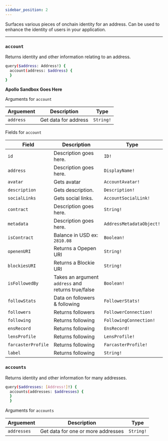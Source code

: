 ```yaml
---
sidebar_position: 2
---
```


Surfaces various pieces of onchain identity for an address. Can be used to enhance the identity of users in your application.

---

### `account`

Returns identity and other information relating to an address.

```sh
query($address: Address!) {
  account(address: $address) {
  }
}
```

**Apollo Sandbox Goes Here**


Arguments for `account`

| Arguement      | Description | Type |
| ----------- | ----------- | ----------- |
| `address`      | Get data for address       | `String!` | 

Fields for `account`

| Field      | Description | Type |
| ----------- | ----------- | ----------- |
| `id`      | Description goes here.       | `ID!`       |
| `address`      | Description goes here.       | `DisplayName!` | 
| `avatar`      | Gets avatar       | `AccountAvatar!` | 
| `description`      | Gets description.       | `Description!` | 
| `socialLinks`      | Gets social links.      | `AccountSocialLink!` | 
| `contract`      | Description goes here.       | `String!` | 
| `metadata`      | Description goes here.       | `AddressMetadataObject!` | 
| `isContract`      | Balance in USD ex: `2810.08`      | `Boolean!` | 
| `openenURI`      | Returns a Opepen URI       | `String!` | 
| `blockiesURI`      | Returns a Blockie URI        | `String!` | 
| `isFollowedBy`      | Takes an argument `address` and returns true/false       | `Boolean!` | 
| `followStats`      | Data on followers & following     | `FollowerStats!` | 
| `followers`      | Returns followers     | `FollowerConnection!` | 
| `following`      | Returns following     | `FollowingConnection!` | 
| `ensRecord`      | Returns following     | `EnsRecord!` | 
| `lensProfile`      | Returns following     | `LensProfile!` | 
| `farcasterProfile`      | Returns following     | `FarcasterProfile!` | 
| `label`      | Returns following     | `String!` | 

### `accounts`

Returns identity and other information for many addresses.

```sh
query($addresses: [Address!]!) {
  accounts(addresses: $addresses) {
  }
  }
```

Arguments for `accounts`

| Arguement      | Description | Type |
| ----------- | ----------- | ----------- |
| `addresses`      | Get data for one or more addresses      | `String!` | 